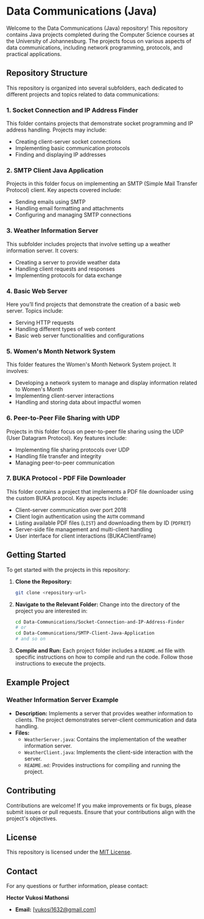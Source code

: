 # Data Communications (Java)

Welcome to the Data Communications (Java) repository! This repository contains Java projects completed during the Computer Science courses at the University of Johannesburg. The projects focus on various aspects of data communications, including network programming, protocols, and practical applications.

## Repository Structure

This repository is organized into several subfolders, each dedicated to different projects and topics related to data communications:

### 1. **Socket Connection and IP Address Finder**

This folder contains projects that demonstrate socket programming and IP address handling. Projects may include:

- Creating client-server socket connections
- Implementing basic communication protocols
- Finding and displaying IP addresses

### 2. **SMTP Client Java Application**

Projects in this folder focus on implementing an SMTP (Simple Mail Transfer Protocol) client. Key aspects covered include:

- Sending emails using SMTP
- Handling email formatting and attachments
- Configuring and managing SMTP connections

### 3. **Weather Information Server**

This subfolder includes projects that involve setting up a weather information server. It covers:

- Creating a server to provide weather data
- Handling client requests and responses
- Implementing protocols for data exchange

### 4. **Basic Web Server**

Here you’ll find projects that demonstrate the creation of a basic web server. Topics include:

- Serving HTTP requests
- Handling different types of web content
- Basic web server functionalities and configurations

### 5. **Women's Month Network System**

This folder features the Women's Month Network System project. It involves:

- Developing a network system to manage and display information related to Women's Month
- Implementing client-server interactions
- Handling and storing data about impactful women

### 6. **Peer-to-Peer File Sharing with UDP**

Projects in this folder focus on peer-to-peer file sharing using the UDP (User Datagram Protocol). Key features include:

- Implementing file sharing protocols over UDP
- Handling file transfer and integrity
- Managing peer-to-peer communication

### 7. **BUKA Protocol - PDF File Downloader**

This folder contains a project that implements a PDF file downloader using the custom BUKA protocol. Key aspects include:

- Client-server communication over port 2018
- Client login authentication using the `AUTH` command
- Listing available PDF files (`LIST`) and downloading them by ID (`PDFRET`)
- Server-side file management and multi-client handling
- User interface for client interactions (BUKAClientFrame)

## Getting Started

To get started with the projects in this repository:

1. **Clone the Repository:**
   ```bash
   git clone <repository-url>
   ```

2. **Navigate to the Relevant Folder:**
   Change into the directory of the project you are interested in:
   ```bash
   cd Data-Communications/Socket-Connection-and-IP-Address-Finder
   # or
   cd Data-Communications/SMTP-Client-Java-Application
   # and so on
   ```

3. **Compile and Run:**
   Each project folder includes a `README.md` file with specific instructions on how to compile and run the code. Follow those instructions to execute the projects.

## Example Project

### Weather Information Server Example

- **Description:** Implements a server that provides weather information to clients. The project demonstrates server-client communication and data handling.
- **Files:**
  - `WeatherServer.java`: Contains the implementation of the weather information server.
  - `WeatherClient.java`: Implements the client-side interaction with the server.
  - `README.md`: Provides instructions for compiling and running the project.

## Contributing

Contributions are welcome! If you make improvements or fix bugs, please submit issues or pull requests. Ensure that your contributions align with the project's objectives.

## License

This repository is licensed under the [MIT License](LICENSE).

## Contact

For any questions or further information, please contact:

**Hector Vukosi Mathonsi**
- **Email:** [vukosi1632@gmail.com]
